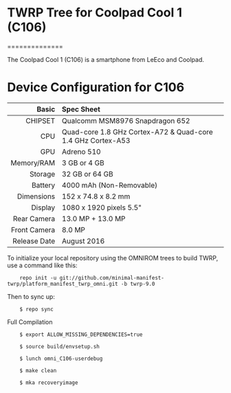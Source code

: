 # TWRP Tree for Coolpad Cool 1 (C106)
==============

The Coolpad Cool 1 (C106) is a smartphone from LeEco and Coolpad.

Device Configuration for C106
=====================================

Basic   | Spec Sheet
-------:|:-------------------------
CHIPSET | Qualcomm MSM8976 Snapdragon 652
CPU     | Quad-core 1.8 GHz Cortex-A72 & Quad-core 1.4 GHz Cortex-A53
GPU     | Adreno 510
Memory/RAM  | 3 GB or 4 GB 
Storage | 32 GB or 64 GB
Battery | 4000 mAh (Non-Removable)
Dimensions | 152 x 74.8 x 8.2 mm
Display | 1080 x 1920 pixels 5.5"
Rear Camera  | 13.0 MP + 13.0 MP
Front Camera | 8.0 MP
Release Date | August 2016


To initialize your local repository using the OMNIROM trees to build TWRP, use a command like this:

        repo init -u git://github.com/minimal-manifest-twrp/platform_manifest_twrp_omni.git -b twrp-9.0

Then to sync up:

        $ repo sync

Full Compilation
	
		$ export ALLOW_MISSING_DEPENDENCIES=true
		
		$ source build/envsetup.sh
		
        $ lunch omni_C106-userdebug

        $ make clean
        
        $ mka recoveryimage

	

